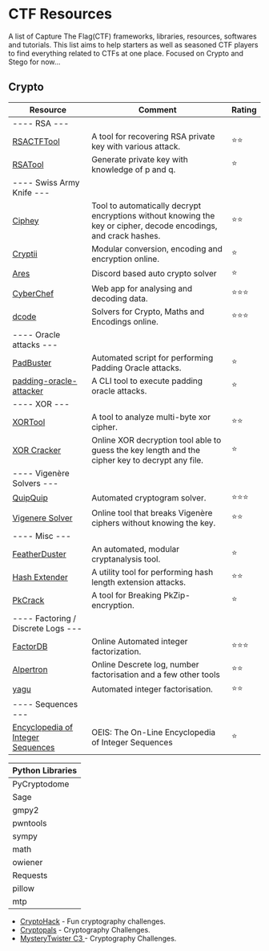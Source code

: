 # CTF Resources
A list of Capture The Flag(CTF) frameworks, libraries, resources, softwares and tutorials. This list aims to help starters as well as seasoned CTF players to find everything related to CTFs at one place.
Focused on Crypto and Stego for now...


## Crypto
| Resource  | Comment | Rating |
| ------------- | ------------- | ------------- |
| ---- RSA --- ||
| [RSACTFTool](https://github.com/Ganapati/RsaCtfTool)| A tool for recovering RSA private key with various attack. |:star::star:|
| [RSATool](https://github.com/ius/rsatool)  |  Generate private key with knowledge of p and q.|:star:|
| ---- Swiss Army Knife --- ||
| [Ciphey](https://github.com/Ciphey/Ciphey) | Tool to automatically decrypt encryptions without knowing the key or cipher, decode encodings, and crack hashes.|:star::star:|
| [Cryptii](https://cryptii.com/) | Modular conversion, encoding and encryption online.|:star:|
| [Ares](https://github.com/bee-san/Ares)| Discord based auto crypto solver|:star:|
| [CyberChef](https://gchq.github.io/CyberChef)  | Web app for analysing and decoding data.  |:star::star::star:|
| [dcode](https://dcode.fr/en) | Solvers for Crypto, Maths and Encodings online.|:star::star::star:|
| ---- Oracle attacks --- ||
| [PadBuster](https://github.com/AonCyberLabs/PadBuster) | Automated script for performing Padding Oracle attacks.|:star:|
| [padding-oracle-attacker](https://github.com/KishanBagaria/padding-oracle-attacker)| A CLI tool to execute padding oracle attacks. |:star:|
| ---- XOR --- ||
| [XORTool](https://github.com/hellman/xortool) | A tool to analyze multi-byte xor cipher.|:star::star:|
| [XOR Cracker](https://wiremask.eu/tools/xor-cracker/) | Online XOR decryption tool able to guess the key length and the cipher key to decrypt any file.| :star:|
| ---- Vigenère Solvers --- ||
| [QuipQuip](https://quipqiup.com)  | Automated cryptogram solver.|:star::star::star:|
| [Vigenere Solver](https://www.guballa.de/vigenere-solver) | Online tool that breaks Vigenère ciphers without knowing the key.|:star::star:|
| ---- Misc --- ||
| [FeatherDuster](https://github.com/nccgroup/featherduster) | An automated, modular cryptanalysis tool.  |:star:|
| [Hash Extender](https://github.com/iagox86/hash_extender) | A utility tool for performing hash length extension attacks. |:star::star:|
| [PkCrack](https://www.unix-ag.uni-kl.de/~conrad/krypto/pkcrack.html) | A tool for Breaking PkZip-encryption. |:star:|
| ---- Factoring / Discrete Logs --- ||
| [FactorDB](https://factordb.com/)|Online Automated integer factorization. |:star::star::star:|
| [Alpertron](https://www.alpertron.com.ar/JAVAPROG.HTM)| Online Descrete log, number factorisation and a few other tools|:star::star:|
| [yagu](https://sourceforge.net/projects/yafu/) | Automated integer factorisation. |:star::star:|
| ---- Sequences --- ||
| [Encyclopedia of Integer Sequences](https://oeis.org/) | OEIS: The On-Line Encyclopedia of Integer Sequences|:star:|

| Python Libraries |
| ------------- | 
| PyCryptodome |
| Sage |
| gmpy2 |
| pwntools |
| sympy |
| math|
| owiener|
| Requests |
| pillow |
| mtp | https://github.com/CameronLonsdale/MTP

- [CryptoHack](https://cryptohack.org/) - Fun cryptography challenges.
- [Cryptopals](https://cryptopals.com/) - Cryptography Challenges.
- [MysteryTwister C3 ](https://www.mysterytwisterc3.org/) - Cryptography Challenges.

